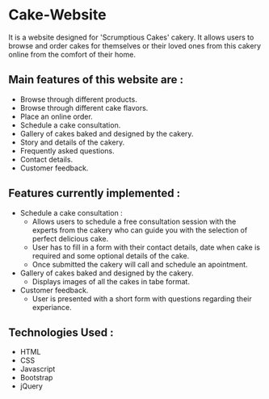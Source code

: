 # Cake-Website

It is a website designed for 'Scrumptious Cakes' cakery. It allows users to browse and order cakes for themselves or their loved ones from this cakery online from the comfort of their home.

## Main features of this website are :
- Browse through different products.
- Browse through different cake flavors.
- Place an online order.
- Schedule a cake consultation.
- Gallery of cakes baked and designed by the cakery.
- Story and details of the cakery.
- Frequently asked questions.
- Contact details.
- Customer feedback.

## Features currently implemented :
- Schedule a cake consultation :
	- Allows users to schedule a free consultation session with the experts from the cakery who can guide you with the selection of perfect delicious cake.
	- User has to fill in a form with their contact details, date when cake is required and some optional details of the cake.
	- Once submitted the cakery will call and schedule an apointment.
- Gallery of cakes baked and designed by the cakery.
	- Displays images of all the cakes in tabe format.
- Customer feedback.
	- User is presented with a short form with questions regarding their experiance.

## Technologies Used :
- HTML
- CSS
- Javascript
- Bootstrap
- jQuery
